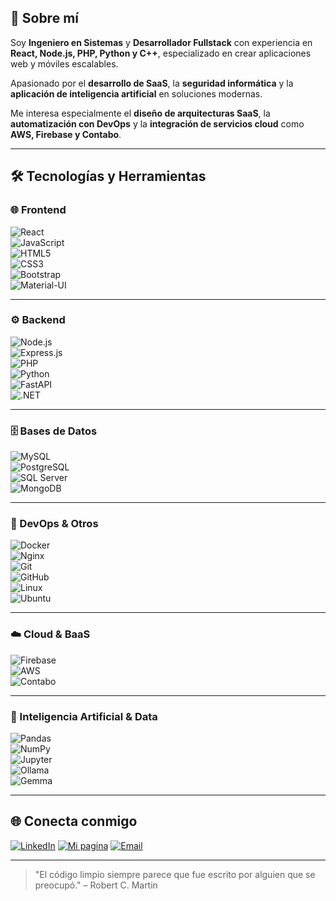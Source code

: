 ## 👋 Sobre mí  

Soy **Ingeniero en Sistemas** y **Desarrollador Fullstack** con experiencia en **React, Node.js, PHP, Python y C++**, especializado en crear aplicaciones web y móviles escalables.  

Apasionado por el **desarrollo de SaaS**, la **seguridad informática** y la **aplicación de inteligencia artificial** en soluciones modernas.  

Me interesa especialmente el **diseño de arquitecturas SaaS**, la **automatización con DevOps** y la **integración de servicios cloud** como **AWS, Firebase y Contabo**.  




---

## 🛠️ Tecnologías y Herramientas

### 🌐 Frontend  
![React](https://img.shields.io/badge/-React-61DAFB?logo=react&logoColor=000)  
![JavaScript](https://img.shields.io/badge/-JavaScript-F7DF1E?logo=javascript&logoColor=000)   
![HTML5](https://img.shields.io/badge/-HTML5-E34F26?logo=html5&logoColor=fff)  
![CSS3](https://img.shields.io/badge/-CSS3-1572B6?logo=css3&logoColor=fff)  
![Bootstrap](https://img.shields.io/badge/-Bootstrap-7952B3?logo=bootstrap&logoColor=fff)  
![Material-UI](https://img.shields.io/badge/-MUI-007FFF?logo=mui&logoColor=fff)  

---

### ⚙️ Backend  
![Node.js](https://img.shields.io/badge/-Node.js-339933?logo=node.js&logoColor=fff)  
![Express.js](https://img.shields.io/badge/-Express.js-000000?logo=express&logoColor=white)  
![PHP](https://img.shields.io/badge/-PHP-777BB4?logo=php&logoColor=fff)  
![Python](https://img.shields.io/badge/-Python-3776AB?logo=python&logoColor=fff)  
![FastAPI](https://img.shields.io/badge/-FastAPI-009688?logo=fastapi&logoColor=fff)  
![.NET](https://img.shields.io/badge/-.NET-512BD4?logo=dotnet&logoColor=fff)  

---

### 🗄️ Bases de Datos  
![MySQL](https://img.shields.io/badge/-MySQL-4479A1?logo=mysql&logoColor=fff)  
![PostgreSQL](https://img.shields.io/badge/-PostgreSQL-4169E1?logo=postgresql&logoColor=fff)  
![SQL Server](https://img.shields.io/badge/-SQL%20Server-CC2927?logo=microsoftsqlserver&logoColor=fff)  
![MongoDB](https://img.shields.io/badge/-MongoDB-47A248?logo=mongodb&logoColor=fff)   

---

### 🚀 DevOps & Otros  
![Docker](https://img.shields.io/badge/-Docker-2496ED?logo=docker&logoColor=fff)  
![Nginx](https://img.shields.io/badge/-Nginx-009639?logo=nginx&logoColor=fff)  
![Git](https://img.shields.io/badge/-Git-F05032?logo=git&logoColor=fff)  
![GitHub](https://img.shields.io/badge/-GitHub-181717?logo=github&logoColor=fff)  
![Linux](https://img.shields.io/badge/-Linux-FCC624?logo=linux&logoColor=000)  
![Ubuntu](https://img.shields.io/badge/-Ubuntu-E95420?logo=ubuntu&logoColor=fff)  

---

### ☁️ Cloud & BaaS  
![Firebase](https://img.shields.io/badge/-Firebase-FFCA28?logo=firebase&logoColor=000)  
![AWS](https://img.shields.io/badge/-AWS-232F3E?logo=amazon-aws&logoColor=fff)  
![Contabo](https://img.shields.io/badge/-Contabo-1E90FF?logo=icloud&logoColor=fff)
 
---

### 🤖 Inteligencia Artificial & Data  
![Pandas](https://img.shields.io/badge/-Pandas-150458?logo=pandas&logoColor=fff)  
![NumPy](https://img.shields.io/badge/-NumPy-013243?logo=numpy&logoColor=fff)  
![Jupyter](https://img.shields.io/badge/-Jupyter-F37626?logo=jupyter&logoColor=fff)  
![Ollama](https://img.shields.io/badge/-Ollama-000000?logo=ai&logoColor=white)  
![Gemma](https://img.shields.io/badge/-Gemma-4285F4?logo=google&logoColor=white)  

---

## 🌐 Conecta conmigo
[![LinkedIn](https://img.shields.io/badge/-LinkedIn-0A66C2?logo=linkedin&logoColor=white)](https://www.linkedin.com/in/guillermo-bonilla-montoya-a43468158?utm_source=share&utm_campaign=share_via&utm_content=profile&utm_medium=ios_app)
[![Mi pagina](https://img.shields.io/badge/-Portfolio-FF5722?logo=vercel&logoColor=white)](https://pgtechnologyhn.com)
[![Email](https://img.shields.io/badge/-Email-D14836?logo=gmail&logoColor=white)](mailto:guillermobonilla430@gmail.com)


---
> "El código limpio siempre parece que fue escrito por alguien que se preocupó." – Robert C. Martin


